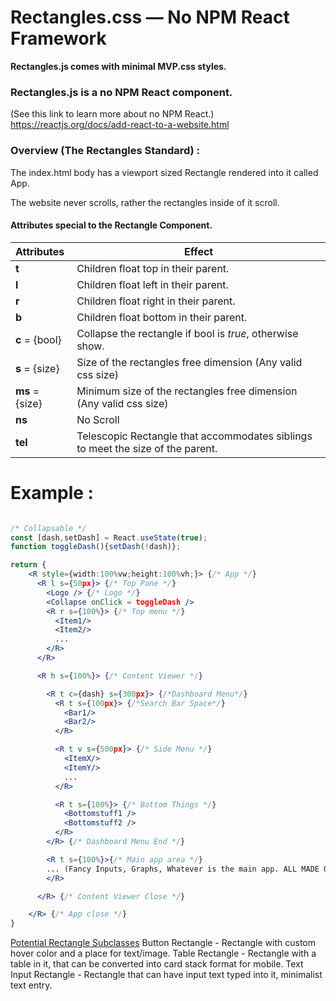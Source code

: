 # Rectangles.css — No NPM React Framework 

**Rectangles.js comes with minimal MVP.css styles.**



### Rectangles.js is a no NPM React component. 

(See this link to learn more about no NPM React.)
https://reactjs.org/docs/add-react-to-a-website.html



### Overview (The Rectangles Standard) : 

The index.html body has a viewport sized Rectangle rendered into it called App.

The website never scrolls, rather the rectangles inside of it scroll. 



#### Attributes special to the Rectangle Component. 

| Attributes      | Effect                                                       |
| :-------------- | ------------------------------------------------------------ |
| **t**           | Children float top in their parent.                          |
| **l**           | Children float left in their parent.                         |
| **r**           | Children float right in their parent.                        |
| **b**           | Children float bottom in their parent.                       |
| **c** = {bool}  | Collapse the rectangle if bool is *true*, otherwise show.    |
| **s** = {size}  | Size of the rectangles free dimension (Any valid css size)   |
| **ms** = {size} | Minimum size of the rectangles free dimension (Any valid css size) |
| **ns**          | No Scroll                                                    |
| **tel**         | Telescopic Rectangle that accommodates siblings to meet the size of the parent. |



# Example :

```jsx

/* Collapsable */
const [dash,setDash] = React.useState(true);
function toggleDash(){setDash(!dash)};

return {
    <R style={width:100%vw;height:100%vh;}> {/* App */}
      <R l s={50px}> {/* Top Pane */}
        <Logo /> {/* Logo */}
        <Collapse onClick = toggleDash />
        <R r s={100%}> {/* Top menu */}
          <Item1/>
          <Item2/>
          ...
        </R>
      </R>  

      <R h s={100%}> {/* Content Viewer */}

        <R t c={dash} s={300px}> {/*Dashboard Menu*/}
          <R t s={100px}> {/*Search Bar Space*/}
            <Bar1/>
            <Bar2/>
          </R>

          <R t v s={500px}> {/* Side Menu */}
            <ItemX/>
            <ItemY/>
            ...
          </R>

          <R t s={100%}> {/* Bottom Things */}
            <Bottomstuff1 />
            <Bottomstuff2 />
          </R>
        </R> {/* Dashboard Menu End */}

        <R t s={100%}>{/* Main app area */}
        ... (Fancy Inputs, Graphs, Whatever is the main app. ALL MADE OF RECTANGLES)
        </R>

      </R> {/* Content Viewer Close */}

    </R> {/* App close */}
}
```



<u>Potential Rectangle Subclasses</u>
Button Rectangle - Rectangle with custom hover color and a place for text/image.
Table Rectangle - Rectangle with a table in it, that can be converted into card stack format for mobile.
Text Input Rectangle - Rectangle that can have input text typed into it, minimalist text entry.